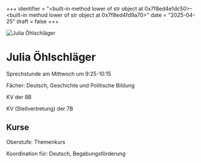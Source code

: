 
+++
identifier = "<built-in method lower of str object at 0x7f8ed4e1dc50>-<built-in method lower of str object at 0x7f8ed4fd9a70>"
date = "2025-04-25"
draft = false
+++

<div class="row">
<div class="column">
<img src="/images/personal/Öhlschläger.jpg" alt="Julia Öhlschläger"> 
</div>
<div class="column">

# Julia Öhlschläger

Sprechstunde am Mittwoch um 9:25-10:15

Fächer: Deutsch,  Geschichte und Politische Bildung

KV der 8B

KV (Stellvertretung) der 7B

## Kurse



Oberstufe: Themenkurs

Koordination für: Deutsch, Begabungsförderung

</div>
</div> 


